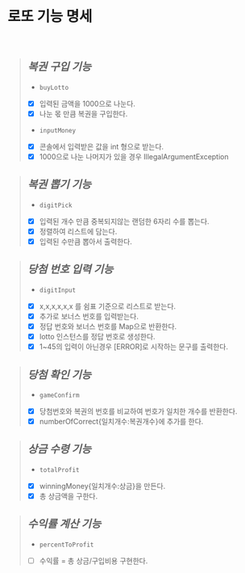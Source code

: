 # 로또 기능 명세

<br>

> ***복권 구입 기능***
> -
> - ```buyLotto```
> - [x] 입력된 금액을 1000으로 나눈다.
> - [x] 나눈 몫 만큼 복권을 구입한다.
> - ```inputMoney```
> - [x] 콘솔에서 입력받은 값을 int 형으로 받는다.
> - [x] 1000으로 나눈 나머지가 있을 경우 IllegalArgumentException


> ***복권 뽑기 기능***
> -
> - ```digitPick```
> - [x] 입력된 개수 만큼 중복되지않는 랜덤한 6자리 수를 뽑는다.
> - [x] 정렬하여 리스트에 담는다.
> - [x] 입력된 수만큼 뽑아서 출력한다.

> ***당첨 번호 입력 기능***
> -
> - ```digitInput```
> - [x] x,x,x,x,x,x 를 쉼표 기준으로 리스트로 받는다.
> - [x] 추가로 보너스 번호를 입력받는다.
> - [x] 정답 번호와 보너스 번호를 Map으로 반환한다.
> - [x] lotto 인스턴스를 정답 번호로 생성한다.
> - [x] 1~45의 입력이 아닌경우 [ERROR]로 시작하는 문구를 출력한다.

> ***당첨 확인 기능***
> -
> - ```gameConfirm```
> - [x] 당첨번호와 복권의 번호를 비교하여 번호가 일치한 개수를 반환한다.
> - [x] numberOfCorrect{일치개수:복권개수}에 추가를 한다.

> ***상금 수령 기능***
> -
> - ```totalProfit```
> - [x] winningMoney{일치개수:상금}을 만든다.
> - [x] 총 상금액을 구한다.

> ***수익률 계산 기능***
> -
> - ```percentToProfit```
> - [ ] 수익률 = 총 상금/구입비용 구현한다.